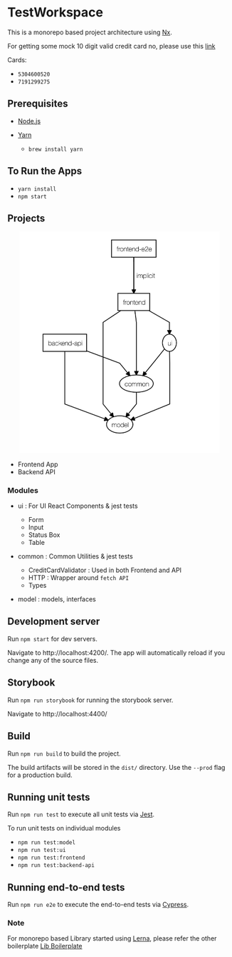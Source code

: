 # TestWorkspace

This is a monorepo based project architecture using [Nx](https://nx.dev).

For getting some mock 10 digit valid credit card no, please use this [link](https://www.dcode.fr/luhn-algorithm)

Cards:

- `5304600520`
- `7191299275`

## Prerequisites

- [Node.js](https://nodejs.org/en/)
- [Yarn](https://yarnpkg.com/en/docs/install#mac-stable)

  - `brew install yarn`

## To Run the Apps

- `yarn install`
- `npm start`

## Projects

<p align="center"><img src="https://github.com/SatadruBhattacharjee/monorepo-fullstack-typescript-react-express-jest-cypress/blob/master/.github/dependency-graph.png" width="450"></p>

- Frontend App
- Backend API

### Modules

- ui : For UI React Components & jest tests

  - Form
  - Input
  - Status Box
  - Table

- common : Common Utilities & jest tests

  - CreditCardValidator : Used in both Frontend and API
  - HTTP : Wrapper around `fetch API`
  - Types

- model : models, interfaces

## Development server

Run `npm start` for dev servers.

Navigate to http://localhost:4200/. The app will automatically reload if you change any of the source files.

## Storybook

Run `npm run storybook` for running the storybook server.

Navigate to http://localhost:4400/

## Build

Run `npm run build` to build the project.

The build artifacts will be stored in the `dist/` directory. Use the `--prod` flag for a production build.

## Running unit tests

Run `npm run test` to execute all unit tests via [Jest](https://jestjs.io).

To run unit tests on individual modules

- `npm run test:model`
- `npm run test:ui`
- `npm run test:frontend`
- `npm run test:backend-api`

## Running end-to-end tests

Run `npm run e2e` to execute the end-to-end tests via [Cypress](https://www.cypress.io).

### Note

For monorepo based Library started using [Lerna](https://github.com/lerna/lerna), please refer the other boilerplate [Lib Boilerplate](https://github.com/SatadruBhattacharjee/monorepo-typescript-library-starter)
